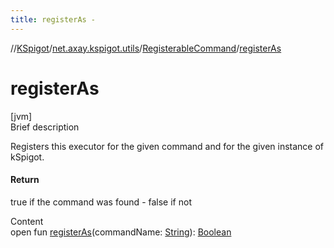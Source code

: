```yaml
---
title: registerAs -
---
```

//[KSpigot](../../index.md)/[net.axay.kspigot.utils](../index.md)/[RegisterableCommand](index.md)/[registerAs](register-as.md)



# registerAs  
[jvm]  
Brief description  


Registers this executor for the given command and for the given instance of kSpigot.



#### Return  


true if the command was found - false if not

  
Content  
open fun [registerAs](register-as.md)(commandName: [String](https://kotlinlang.org/api/latest/jvm/stdlib/kotlin/-string/index.html)): [Boolean](https://kotlinlang.org/api/latest/jvm/stdlib/kotlin/-boolean/index.html)  




